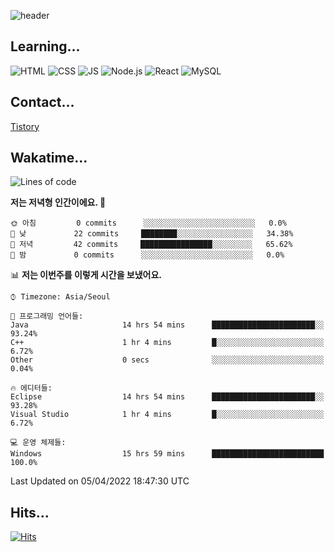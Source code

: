![header](https://capsule-render.vercel.app/api?type=waving&color=auto&height=300&section=header&text=Hi%20there%20👋&fontSize=60)

## Learning...
![HTML](https://img.shields.io/badge/HTML-E34F26?style=flat-square&logo=HTML5&logoColor=black) ![CSS](https://img.shields.io/badge/CSS-1572B6?style=flat-square&logo=CSS3&logoColor=black) ![JS](https://img.shields.io/badge/JavaScript-F7DF1E?style=flat-square&logo=JavaScript&logoColor=black) ![Node.js](https://img.shields.io/badge/Node.js-339933?style=flat-square&logo=Node.js&logoColor=black) ![React](https://img.shields.io/badge/React-61DAFB?style=flat-square&logo=React&logoColor=black) ![MySQL](https://img.shields.io/badge/MySQL-4479A1?style=flat-square&logo=MySQL&logoColor=black) 

## Contact...
[Tistory](https://tomymoon.tistory.com/)


## Wakatime...
 <!--START_SECTION:waka-->
![Lines of code](https://img.shields.io/badge/%EC%A0%80%EB%8A%94%20%EC%97%AC%ED%83%9C%EA%B9%8C%EC%A7%80%20-82%20Thousand%20%EC%A4%84%EC%9D%98%20%EC%BD%94%EB%93%9C%EB%A5%BC%20%EC%9E%91%EC%84%B1%ED%96%88%EC%96%B4%EC%9A%94.-blue)

**저는 저녁형 인간이에요. 🦉** 

```text
🌞 아침         0 commits      ░░░░░░░░░░░░░░░░░░░░░░░░░   0.0% 
🌆 낮　         22 commits     ████████░░░░░░░░░░░░░░░░░   34.38% 
🌃 저녁         42 commits     ████████████████░░░░░░░░░   65.62% 
🌙 밤　         0 commits      ░░░░░░░░░░░░░░░░░░░░░░░░░   0.0%

```


📊 **저는 이번주를 이렇게 시간을 보냈어요.** 

```text
⌚︎ Timezone: Asia/Seoul

💬 프로그래밍 언어들: 
Java                     14 hrs 54 mins      ███████████████████████░░   93.24% 
C++                      1 hr 4 mins         █░░░░░░░░░░░░░░░░░░░░░░░░   6.72% 
Other                    0 secs              ░░░░░░░░░░░░░░░░░░░░░░░░░   0.04%

🔥 에디터들: 
Eclipse                  14 hrs 54 mins      ███████████████████████░░   93.28% 
Visual Studio            1 hr 4 mins         █░░░░░░░░░░░░░░░░░░░░░░░░   6.72%

💻 운영 체제들: 
Windows                  15 hrs 59 mins      █████████████████████████   100.0%

```


 Last Updated on 05/04/2022 18:47:30 UTC
<!--END_SECTION:waka-->

## Hits...

[![Hits](https://hits.seeyoufarm.com/api/count/incr/badge.svg?url=https%3A%2F%2Fgithub.com%2Fabyss-s%2F&count_bg=%23C47CFF&title_bg=%23FF7272&icon=&icon_color=%23E7E7E7&title=hits&edge_flat=false)](https://hits.seeyoufarm.com)

<!--
**abyss-s/abyss-s** is a ✨ _special_ ✨ repository because its `README.md` (this file) appears on your GitHub profile.

Here are some ideas to get you started:

- 🔭 I’m currently working on ...
- 🌱 I’m currently learning ...
- 👯 I’m looking to collaborate on ...
- 🤔 I’m looking for help with ...
- 💬 Ask me about ...
- 📫 How to reach me: ...
- 😄 Pronouns: ...
- ⚡ Fun fact: ...
-->

